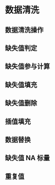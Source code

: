 # 数据清洗

## 数据清洗操作

## 缺失值判定

## 缺失值参与计算

## 缺失值填充

## 缺失值删除

## 插值填充

## 数据替换

## 缺失值 NA 标量

## 重复值

